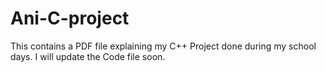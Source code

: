 # Ani-C-project
This contains a PDF file explaining my C++ Project done during my school days.
I will update the Code file soon.
